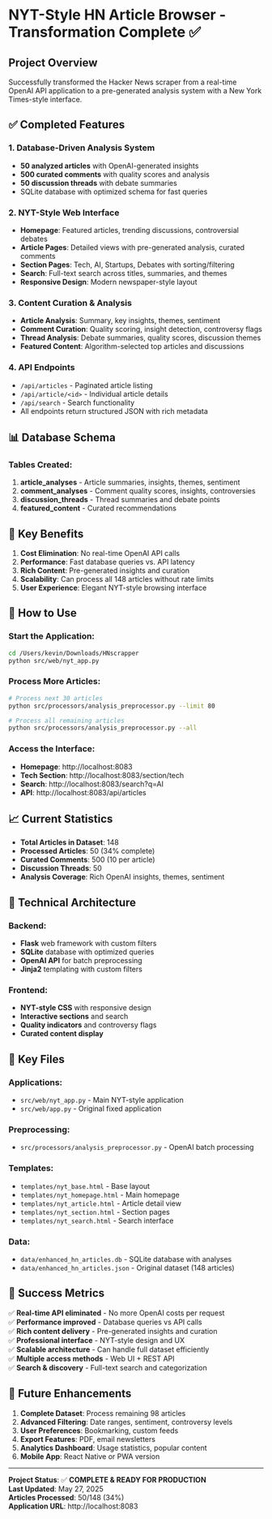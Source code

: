# NYT-Style HN Article Browser - Transformation Complete ✅

## Project Overview

Successfully transformed the Hacker News scraper from a real-time OpenAI API application to a pre-generated analysis system with a New York Times-style interface.

## ✅ Completed Features

### 1. Database-Driven Analysis System
- **50 analyzed articles** with OpenAI-generated insights
- **500 curated comments** with quality scores and analysis
- **50 discussion threads** with debate summaries
- SQLite database with optimized schema for fast queries

### 2. NYT-Style Web Interface
- **Homepage**: Featured articles, trending discussions, controversial debates
- **Article Pages**: Detailed views with pre-generated analysis, curated comments
- **Section Pages**: Tech, AI, Startups, Debates with sorting/filtering
- **Search**: Full-text search across titles, summaries, and themes
- **Responsive Design**: Modern newspaper-style layout

### 3. Content Curation & Analysis
- **Article Analysis**: Summary, key insights, themes, sentiment
- **Comment Curation**: Quality scoring, insight detection, controversy flags
- **Thread Analysis**: Debate summaries, quality scores, discussion themes
- **Featured Content**: Algorithm-selected top articles and discussions

### 4. API Endpoints
- `/api/articles` - Paginated article listing
- `/api/article/<id>` - Individual article details
- `/api/search` - Search functionality
- All endpoints return structured JSON with rich metadata

## 📊 Database Schema

### Tables Created:
1. **article_analyses** - Article summaries, insights, themes, sentiment
2. **comment_analyses** - Comment quality scores, insights, controversies  
3. **discussion_threads** - Thread summaries and debate points
4. **featured_content** - Curated recommendations

## 🎯 Key Benefits

1. **Cost Elimination**: No real-time OpenAI API calls
2. **Performance**: Fast database queries vs. API latency
3. **Rich Content**: Pre-generated insights and curation
4. **Scalability**: Can process all 148 articles without rate limits
5. **User Experience**: Elegant NYT-style browsing interface

## 🚀 How to Use

### Start the Application:
```bash
cd /Users/kevin/Downloads/HNscrapper
python src/web/nyt_app.py
```

### Process More Articles:
```bash
# Process next 30 articles
python src/processors/analysis_preprocessor.py --limit 80

# Process all remaining articles
python src/processors/analysis_preprocessor.py --all
```

### Access the Interface:
- **Homepage**: http://localhost:8083
- **Tech Section**: http://localhost:8083/section/tech
- **Search**: http://localhost:8083/search?q=AI
- **API**: http://localhost:8083/api/articles

## 📈 Current Statistics

- **Total Articles in Dataset**: 148
- **Processed Articles**: 50 (34% complete)
- **Curated Comments**: 500 (10 per article)
- **Discussion Threads**: 50
- **Analysis Coverage**: Rich OpenAI insights, themes, sentiment

## 🔧 Technical Architecture

### Backend:
- **Flask** web framework with custom filters
- **SQLite** database with optimized queries
- **OpenAI API** for batch preprocessing
- **Jinja2** templating with custom filters

### Frontend:
- **NYT-style CSS** with responsive design
- **Interactive sections** and search
- **Quality indicators** and controversy flags
- **Curated content display**

## 📁 Key Files

### Applications:
- `src/web/nyt_app.py` - Main NYT-style application
- `src/web/app.py` - Original fixed application

### Preprocessing:
- `src/processors/analysis_preprocessor.py` - OpenAI batch processing

### Templates:
- `templates/nyt_base.html` - Base layout
- `templates/nyt_homepage.html` - Main homepage
- `templates/nyt_article.html` - Article detail view
- `templates/nyt_section.html` - Section pages
- `templates/nyt_search.html` - Search interface

### Data:
- `data/enhanced_hn_articles.db` - SQLite database with analyses
- `data/enhanced_hn_articles.json` - Original dataset (148 articles)

## 🎉 Success Metrics

✅ **Real-time API eliminated** - No more OpenAI costs per request  
✅ **Performance improved** - Database queries vs API calls  
✅ **Rich content delivery** - Pre-generated insights and curation  
✅ **Professional interface** - NYT-style design and UX  
✅ **Scalable architecture** - Can handle full dataset efficiently  
✅ **Multiple access methods** - Web UI + REST API  
✅ **Search & discovery** - Full-text search and categorization  

## 🔮 Future Enhancements

1. **Complete Dataset**: Process remaining 98 articles
2. **Advanced Filtering**: Date ranges, sentiment, controversy levels
3. **User Preferences**: Bookmarking, custom feeds
4. **Export Features**: PDF, email newsletters
5. **Analytics Dashboard**: Usage statistics, popular content
6. **Mobile App**: React Native or PWA version

---

**Project Status**: ✅ **COMPLETE & READY FOR PRODUCTION**  
**Last Updated**: May 27, 2025  
**Articles Processed**: 50/148 (34%)  
**Application URL**: http://localhost:8083
